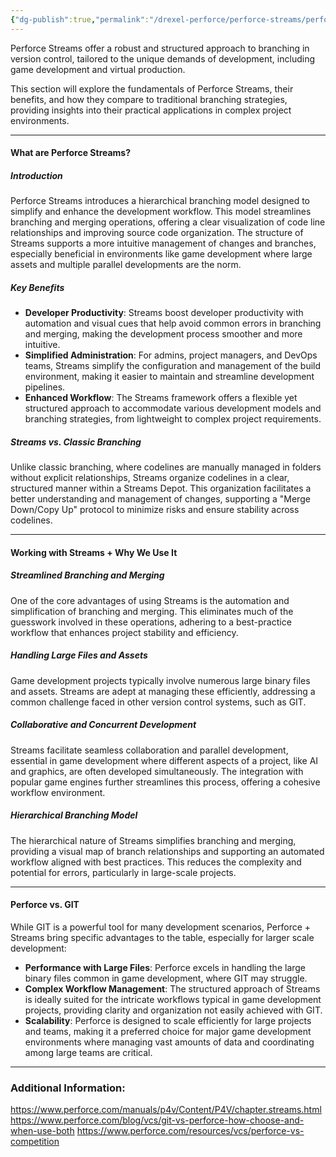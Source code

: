 ```yaml
---
{"dg-publish":true,"permalink":"/drexel-perforce/perforce-streams/perforce-streams/"}
---
```



Perforce Streams offer a robust and structured approach to branching in version control, tailored to the unique demands of development, including game development and virtual production. 

This section will explore the fundamentals of Perforce Streams, their benefits, and how they compare to traditional branching strategies, providing insights into their practical applications in complex project environments.

---
#### What are Perforce Streams?

##### Introduction

Perforce Streams introduces a hierarchical branching model designed to simplify and enhance the  development workflow. This model streamlines branching and merging operations, offering a clear visualization of code line relationships and improving source code organization. The structure of Streams supports a more intuitive management of changes and branches, especially beneficial in environments like game development where large assets and multiple parallel developments are the norm.

##### Key Benefits

- **Developer Productivity**: Streams boost developer productivity with automation and visual cues that help avoid common errors in branching and merging, making the development process smoother and more intuitive.
- **Simplified Administration**: For admins, project managers, and DevOps teams, Streams simplify the configuration and management of the build environment, making it easier to maintain and streamline development pipelines.
- **Enhanced Workflow**: The Streams framework offers a flexible yet structured approach to accommodate various development models and branching strategies, from lightweight to complex project requirements.

##### Streams vs. Classic Branching

Unlike classic branching, where codelines are manually managed in folders without explicit relationships, Streams organize codelines in a clear, structured manner within a Streams Depot. This organization facilitates a better understanding and management of changes, supporting a "Merge Down/Copy Up" protocol to minimize risks and ensure stability across codelines.

---
#### Working with Streams + Why We Use It

##### Streamlined Branching and Merging

One of the core advantages of using Streams is the automation and simplification of branching and merging. This eliminates much of the guesswork involved in these operations, adhering to a best-practice workflow that enhances project stability and efficiency.

##### Handling Large Files and Assets

Game development projects typically involve numerous large binary files and assets. Streams are adept at managing these efficiently, addressing a common challenge faced in other version control systems, such as GIT.

##### Collaborative and Concurrent Development

Streams facilitate seamless collaboration and parallel development, essential in game development where different aspects of a project, like AI and graphics, are often developed simultaneously. The integration with popular game engines further streamlines this process, offering a cohesive workflow environment.

##### Hierarchical Branching Model

The hierarchical nature of Streams simplifies branching and merging, providing a visual map of branch relationships and supporting an automated workflow aligned with best practices. This reduces the complexity and potential for errors, particularly in large-scale projects.

---
#### Perforce vs. GIT

While GIT is a powerful tool for many  development scenarios, Perforce + Streams bring specific advantages to the table, especially for larger scale development:

- **Performance with Large Files**: Perforce excels in handling the large binary files common in game development, where GIT may struggle.
- **Complex Workflow Management**: The structured approach of Streams is ideally suited for the intricate workflows typical in game development projects, providing clarity and organization not easily achieved with GIT.
- **Scalability**: Perforce is designed to scale efficiently for large projects and teams, making it a preferred choice for major game development environments where managing vast amounts of data and coordinating among large teams are critical.

---
### Additional Information:
https://www.perforce.com/manuals/p4v/Content/P4V/chapter.streams.html
https://www.perforce.com/blog/vcs/git-vs-perforce-how-choose-and-when-use-both
https://www.perforce.com/resources/vcs/perforce-vs-competition

